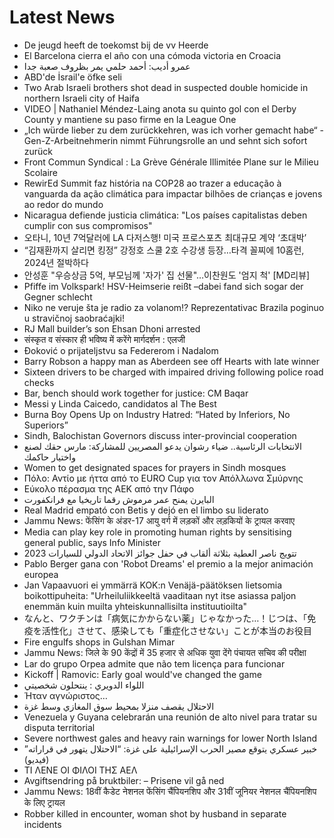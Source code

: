 # Latest News
-  De jeugd heeft de toekomst bij de vv Heerde
-  El Barcelona cierra el año con una cómoda victoria en Croacia
-  عمرو أديب: أحمد حلمي يمر بظروف صعبة جدا
-  ABD'de İsrail'e öfke seli
-  Two Arab Israeli brothers shot dead in suspected double homicide in northern Israeli city of Haifa
-  VIDEO | Nathaniel Méndez-Laing anota su quinto gol con el Derby County y mantiene su paso firme en la League One
-  „Ich würde lieber zu dem zurückkehren, was ich vorher gemacht habe“ - Gen-Z-Arbeitnehmerin nimmt Führungsrolle an und sehnt sich sofort zurück
-  Front Commun Syndical : La Grève Générale Illimitée Plane sur le Milieu Scolaire
-  RewirEd Summit faz história na COP28 ao trazer a educação à vanguarda da ação climática para impactar bilhões de crianças e jovens ao redor do mundo
-  Nicaragua defiende justicia climática: "Los países capitalistas deben cumplir con sus compromisos"
-  오타니, 10년 7억달러에 LA 다저스행! 미국 프로스포츠 최대규모 계약 ‘초대박’
-  “김재환까지 살리면 킹정” 강정호 스쿨 2호 수강생 등장…타격 꼴찌에 10홈런, 2024년 절박하다
-  안성훈 "우승상금 5억, 부모님께 '자가' 집 선물"…이찬원도 '엄지 척' [MD리뷰]
-  Pfiffe im Volkspark! HSV-Heimserie reißt –dabei fand sich sogar der Gegner schlecht
-  Niko ne veruje šta je radio za volanom!? Reprezentativac Brazila poginuo u stravičnoj saobraćajki!
-  RJ Mall builder’s son Ehsan Dhoni arrested
-  संस्कृत व संस्कार ही भविष्य में करेंगे मार्गदर्शन : एलजी
-  Đoković o prijateljstvu sa Federerom i Nadalom
-  Barry Robson a happy man as Aberdeen see off Hearts with late winner
-  Sixteen drivers to be charged with impaired driving following police road checks
-  Bar, bench should work together for justice: CM Baqar
-  Messi y Linda Caicedo, candidatos al The Best
-  Burna Boy Opens Up on Industry Hatred: “Hated by Inferiors, No Superiors”
-  Sindh, Balochistan Governors discuss inter-provincial cooperation
-  الانتخابات الرئاسية.. ضياء رشوان يدعو المصريين للمشاركة: مارس حقك لصنع واختيار حاكمك
-  Women to get designated spaces for prayers in Sindh mosques
-  Πόλο: Αντίο με ήττα από το EURO Cup για τον Απόλλωνα Σμύρνης
-  Εύκολο πέρασμα της ΑΕΚ από την Πάφο
-  البايرن يمنح عمر مرموش رقما تاريخيا مع فرانكفورت
-  Real Madrid empató con Betis y dejó en el limbo su liderato
-  Jammu News: फेंसिंग के अंडर-17 आयु वर्ग में लड़कों और लड़कियों के ट्रायल करवाए
-  Media can play key role in promoting human rights by sensitising general public, says Info Minister
-  تتويج ناصر العطية بثلاثة ألقاب في حفل جوائز الاتحاد الدولي للسيارات 2023
-  Pablo Berger gana con 'Robot Dreams' el premio a la mejor animación europea
-  Jan Vapaavuori ei ymmärrä KOK:n Venäjä-päätöksen lietsomia boikottipuheita: "Urheiluliikkeeltä vaaditaan nyt itse asiassa paljon enemmän kuin muilta yhteiskunnallisilta instituutioilta"
-  なんと、ワクチンは「病気にかからない薬」じゃなかった…！じつは、「免疫を活性化」させて、感染しても「重症化させない」ことが本当のお役目
-  Fire engulfs shops in Gulshan Mimar
-  Jammu News: जिले के 90 केंद्रों में 35 हजार से अधिक युवा देंगे पंचायत सचिव की परीक्षा
-  Lar do grupo Orpea admite que não tem licença para funcionar
-  Kickoff | Ramovic: Early goal would've changed the game
-  اللواء الدويري : ينتحلون شخصيتي
-  Ήταν αγνώριστος…
-  الاحتلال يقصف منزلا بمحيط سوق المغازي وسط غزة
-  Venezuela y Guyana celebrarán una reunión de alto nivel para tratar su disputa territorial
-  Severe northwest gales and heavy rain warnings for lower North Island
-  خبير عسكري يتوقع مصير الحرب الإسرائيلية على غزة: “الاحتلال يتهور في قراراته” (فيديو)
-  ΤΙ ΛΕΝΕ ΟΙ ΦΙΛΟΙ ΤΗΣ ΑΕΛ
-  Avgifts­endring på bruktbiler: – Prisene vil gå ned
-  Jammu News: 18वीं कैडेट नेशनल फेंसिंग चैंपियनशिप और 31वीं जूनियर नेशनल चैंपियनशिप के लिए ट्रायल
-  Robber killed in encounter, woman shot by husband in separate incidents
